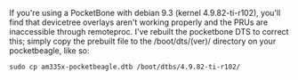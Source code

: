 If you're using a PocketBone with debian 9.3 (kernel 4.9.82-ti-r102), you'll
find that devicetree overlays aren't working properly and the PRUs are 
inaccessible through remoteproc. I've rebuilt the pocketbone DTS to correct
this; simply copy the prebuilt file to the /boot/dts/(ver)/ directory on your
pocketbeagle, like so:
```
sudo cp am335x-pocketbeagle.dtb /boot/dtbs/4.9.82-ti-r102/
```

